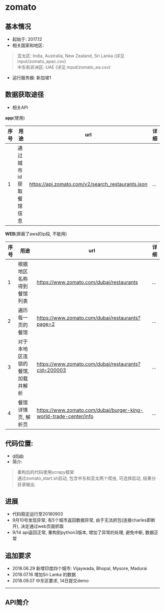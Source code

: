 # zomato

## 基本情况

- 起始于: 2017.12
- 相关国家和地区: 
> 亚太区: India, Australia, New Zealand, Sri Lanka (详见 input/zomato_apac.csv)  
> 中东和非洲区: UAE (详见 input/zomato_ea.csv)

- 运行服务器: 新加坡1

## 数据获取途径

- 相关API  

**app**(使用)

| 序号 | 用途 | url | 详细 |
| --- | --- | --- | --- |
| 1 | 通过城市id获取餐馆信息 | https://api.zomato.com/v2/search_restaurants.json | ... |

**WEB**(屏蔽了aws的ip段, 不能用)  

| 序号 | 用途 | url | 详细 |
| --- | --- | --- | --- |
| 1 | 根据地区名称得到餐馆列表 | https://www.zomato.com/dubai/restaurants | ... |
| 2 | 遍历每一页的餐馆 | https://www.zomato.com/dubai/restaurants?page=2 | ... |
| 3 | 对于本地区连锁的餐馆,加载并解析 | https://www.zomato.com/dubai/restaurants?cid=200003 | ... |
| 4 | 餐馆详情页, 解析页 | https://www.zomato.com/dubai/burger-king-world-trade-center/info | ... |


## 代码位置:
- [gitlab](https://gitlab.yunfutech.com/uber_crawler/zomato.git)
- 简介: 
> 重构后的代码使用scrapy框架  
> 通过zomato_start.sh启动, 包含中东和亚太两个爬虫, 可选择启动, 结果分目录输出.


## 进展
- 代码稳定运行至20180903  
- 9月10号发现异常, 有5个城市返回数据异常, 由于无法抓包(连接charles即断开), 决定通过web页面抓取
- 9/14 api返回正常, 重构到python3版本, 增加了异常的处理, 避免中断, 数据正常


## 追加要求

- 2018.06.29 新增印度四个城市: Vijaywada, Bhopal, Mysore, Madurai
- 2018.07.16 增加Sri Lanka 的数据
- 2018.09.07 中东区要求, 14日提交demo



------

## API简介
